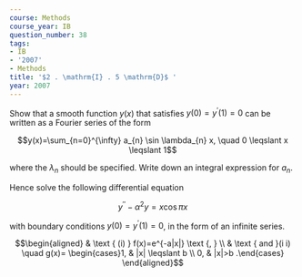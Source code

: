 ```yaml
---
course: Methods
course_year: IB
question_number: 38
tags:
- IB
- '2007'
- Methods
title: '$2 . \mathrm{I} . 5 \mathrm{D}$ '
year: 2007
---
```



Show that a smooth function $y(x)$ that satisfies $y(0)=y^{\prime}(1)=0$ can be written as a Fourier series of the form

$$y(x)=\sum_{n=0}^{\infty} a_{n} \sin \lambda_{n} x, \quad 0 \leqslant x \leqslant 1$$

where the $\lambda_{n}$ should be specified. Write down an integral expression for $a_{n}$.

Hence solve the following differential equation

$$y^{\prime \prime}-\alpha^{2} y=x \cos \pi x$$

with boundary conditions $y(0)=y^{\prime}(1)=0$, in the form of an infinite series.

$$\begin{aligned}
& \text { (i) } f(x)=e^{-a|x|} \text {, } \\
& \text { and }(i i) \quad g(x)= \begin{cases}1, & |x| \leqslant b \\ 0, & |x|>b .\end{cases} 
\end{aligned}$$